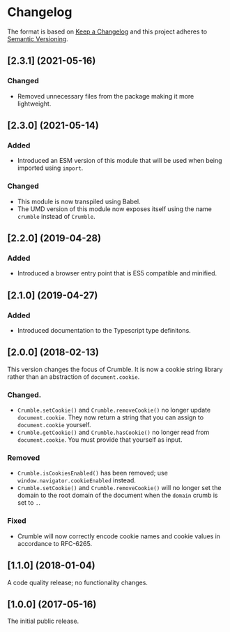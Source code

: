 # Changelog

The format is based on [Keep a Changelog](http://keepachangelog.com/) and this project adheres to [Semantic Versioning](https://semver.org/spec/v2.0.0.html).

## [2.3.1] (2021-05-16)

### Changed

- Removed unnecessary files from the package making it more lightweight.

## [2.3.0] (2021-05-14)

### Added

- Introduced an ESM version of this module that will be used when being imported using `import`.

### Changed

- This module is now transpiled using Babel.
- The UMD version of this module now exposes itself using the name `crumble` instead of `Crumble`.

## [2.2.0] (2019-04-28)

### Added

- Introduced a browser entry point that is ES5 compatible and minified.

## [2.1.0] (2019-04-27)

### Added

- Introduced documentation to the Typescript type definitons.

## [2.0.0] (2018-02-13)

This version changes the focus of Crumble. It is now a cookie string library rather than an abstraction of `document.cookie`.

### Changed.

- `Crumble.setCookie()` and `Crumble.removeCookie()` no longer update `document.cookie`. They now return a string that you can assign to `document.cookie` yourself.
- `Crumble.getCookie()` and `Crumble.hasCookie()` no longer read from `document.cookie`. You must provide that yourself as input.

### Removed

- `Crumble.isCookiesEnabled()` has been removed; use `window.navigator.cookieEnabled` instead.
- `Crumble.setCookie()` and `Crumble.removeCookie()` will no longer set the domain to the root domain of the document when the `domain` crumb is set to `.`.

### Fixed

- Crumble will now correctly encode cookie names and cookie values in accordance to RFC-6265.

## [1.1.0] (2018-01-04)

A code quality release; no functionality changes.

## [1.0.0] (2017-05-16)

The initial public release.
